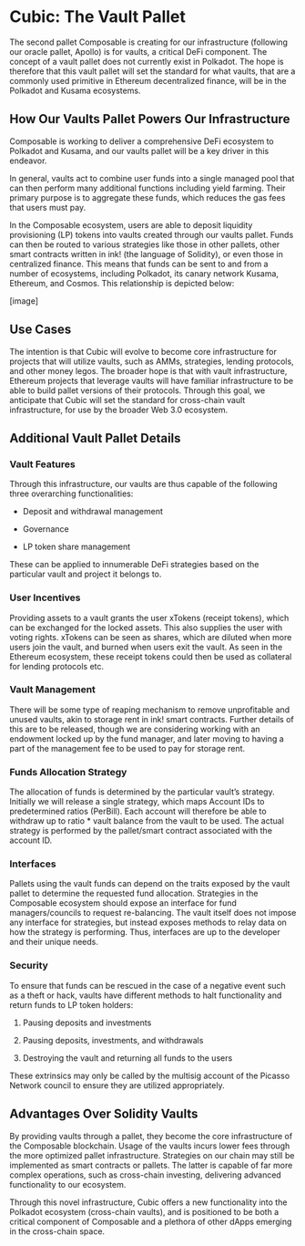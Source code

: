 # Cubic: The Vault Pallet

The second pallet Composable is creating for our infrastructure (following our 
oracle pallet, Apollo) is for vaults, a critical DeFi component. The concept of 
a vault pallet does not currently exist in Polkadot. The hope is therefore that 
this vault pallet will set the standard for what vaults, that are a commonly 
used primitive in Ethereum decentralized finance, will be in the Polkadot and 
Kusama ecosystems.

## How Our Vaults Pallet Powers Our Infrastructure

Composable is working to deliver a comprehensive DeFi ecosystem to Polkadot and 
Kusama, and our vaults pallet will be a key driver in this endeavor.

In general, vaults act to combine user funds into a single managed pool that can 
then perform many additional functions including yield farming. Their primary 
purpose is to aggregate these funds, which reduces the gas fees that users must 
pay.

In the Composable ecosystem, users are able to deposit liquidity provisioning 
(LP) tokens into vaults created through our vaults pallet. Funds can then be 
routed to various strategies like those in other pallets, other smart contracts 
written in ink! (the language of Solidity), or even those in centralized 
finance. This means that funds can be sent to and from a number of ecosystems, 
including Polkadot, its canary network Kusama, Ethereum, and Cosmos. This 
relationship is depicted below:

[image]

## Use Cases

The intention is that Cubic will evolve to become core infrastructure for 
projects that will utilize vaults, such as AMMs, strategies, lending protocols, 
and other money legos. The broader hope is that with vault infrastructure, 
Ethereum projects that leverage vaults will have familiar infrastructure to be 
able to build pallet versions of their protocols. Through this goal, we 
anticipate that Cubic will set the standard for cross-chain vault 
infrastructure, for use by the broader Web 3.0 ecosystem.

## Additional Vault Pallet Details

### Vault Features

Through this infrastructure, our vaults are thus capable of the following three 
overarching functionalities:

* Deposit and withdrawal management
 
* Governance

* LP token share management

These can be applied to innumerable DeFi strategies based on the particular 
vault and project it belongs to.

### User Incentives

Providing assets to a vault grants the user xTokens (receipt tokens), which can 
be exchanged for the locked assets. This also supplies the user with voting 
rights. xTokens can be seen as shares, which are diluted when more users join 
the vault, and burned when users exit the vault. As seen in the Ethereum 
ecosystem, these receipt tokens could then be used as collateral for lending 
protocols etc.

### Vault Management

There will be some type of reaping mechanism to remove unprofitable and unused 
vaults, akin to storage rent in ink! smart contracts. Further details of this 
are to be released, though we are considering working with an endowment locked 
up by the fund manager, and later moving to having a part of the management fee 
to be used to pay for storage rent.

### Funds Allocation Strategy

The allocation of funds is determined by the particular vault’s strategy. 
Initially we will release a single strategy, which maps Account IDs to 
predetermined ratios (PerBill). Each account will therefore be able to withdraw 
up to ratio * vault balance from the vault to be used. The actual strategy is 
performed by the pallet/smart contract associated with the account ID.

### Interfaces

Pallets using the vault funds can depend on the traits exposed by the vault 
pallet to determine the requested fund allocation. Strategies in the Composable 
ecosystem should expose an interface for fund managers/councils to request 
re-balancing. The vault itself does not impose any interface for strategies, but 
instead exposes methods to relay data on how the strategy is performing. Thus, 
interfaces are up to the developer and their unique needs.

### Security

To ensure that funds can be rescued in the case of a negative event such as a 
theft or hack, vaults have different methods to halt functionality and return 
funds to LP token holders:

1. Pausing deposits and investments

2. Pausing deposits, investments, and withdrawals

3. Destroying the vault and returning all funds to the users

These extrinsics may only be called by the multisig account of the Picasso 
Network council to ensure they are utilized appropriately.

## Advantages Over Solidity Vaults

By providing vaults through a pallet, they become the core infrastructure of the 
Composable blockchain. Usage of the vaults incurs lower fees through the more 
optimized pallet infrastructure. Strategies on our chain may still be 
implemented as smart contracts or pallets. The latter is capable of far more 
complex operations, such as cross-chain investing, delivering advanced 
functionality to our ecosystem.

Through this novel infrastructure, Cubic offers a new functionality into the 
Polkadot ecosystem (cross-chain vaults), and is positioned to be both a critical 
component of Composable and a plethora of other dApps emerging in the 
cross-chain space.

